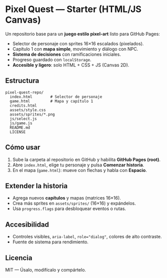 # Pixel Quest — Starter (HTML/JS Canvas)

Un repositorio base para un **juego estilo pixel-art** listo para GitHub Pages:
- Selector de personaje con sprites 16×16 escalados (pixelados).
- Capítulo 1 con **mapa simple**, movimiento y diálogo con NPC.
- **Sistema de decisiones** con ramificaciones iniciales.
- Progreso guardado con `localStorage`.
- **Accesible y ligero**: solo HTML + CSS + JS (Canvas 2D).

## Estructura
```
pixel-quest-repo/
  index.html        # Selector de personaje
  game.html         # Mapa y capítulo 1
  credits.html
  assets/style.css
  assets/sprites/*.png
  js/select.js
  js/game.js
  README.md
  LICENSE
```

## Cómo usar
1. Sube la carpeta al repositorio en GitHub y habilita **GitHub Pages (root)**.
2. Abre `index.html`, elige tu personaje y pulsa **Comenzar historia**.
3. En el mapa (`game.html`): mueve con flechas y habla con **Espacio**.

## Extender la historia
- Agrega nuevos **capítulos** y mapas (matrices 16×16).
- Crea más sprites en `assets/sprites/` (16×16) y expándelos.
- Usa `progress.flags` para desbloquear eventos o rutas.

## Accesibilidad
- Controles visibles, `aria-label`, `role="dialog"`, colores de alto contraste.
- Fuente de sistema para rendimiento.

## Licencia
MIT — Úsalo, modifícalo y compártelo.
